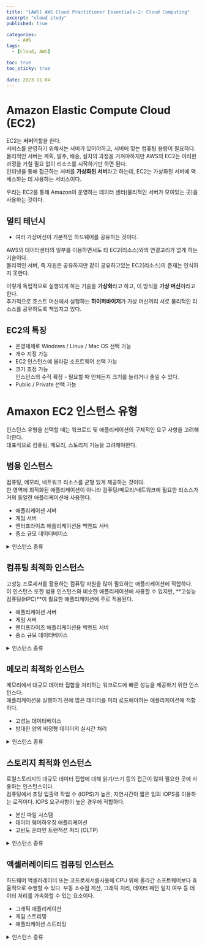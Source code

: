 ```yaml
---
title: "[AWS] AWS Cloud Practitioner Essentials-2: Cloud Computing"
excerpt: "cloud study"
published: true

categories:
    - AWS
tags:
  - [Cloud, AWS]

toc: true
toc_sticky: true
 
date: 2023-11-04
---
```


# Amazon Elastic Compute Cloud (EC2)
EC2는 **서버**역할을 한다.  
서비스를 운영하기 위해서는 서버가 있어야하고, 서버에 맞는 컴퓨팅 용량이 필요하다.  
물리적인 서버는 계획, 발주, 배송, 설치의 과정을 거쳐야하지만 AWS의 EC2는 이러한 과정을 거칠 필요 없이 리소스를 시작하기만 하면 된다.  
인터넷을 통해 접근하는 서버를 **가상화된 서버**라고 하는데, EC2는 가상화된 서버에 액세스하는 데 사용하는 서비스이다.  

우리는 EC2를 통해 Amazon이 운영하는 데이터 센터(물리적인 서버가 모여있는 곳)을 사용하는 것이다.  

## 멀티 테넌시
- 여러 가상머신이 기본적인 하드웨어를 공유하는 것이다.  

AWS의 데이터센터의 일부를 이용하면서도 타 EC2(리소스)와의 연결고리가 없게 하는 기술이다.  
물리적인 서버, 즉 자원은 공유하지만 같이 공유하고있는 EC2(리소스)의 존재는 인식하지 못한다.  

이렇게 독립적으로 실행되게 하는 기술을 **가상화**라고 하고, 이 방식을 **가상 머신**이라고 한다.  
추가적으로 호스트 머신에서 실행하는 **하이퍼바이저**가 가상 머신끼리 서로 물리적인 리소스를 공유하도록 책임지고 있다.  

## EC2의 특징
- 운영체제로 Windows / Linux / Mac OS 선택 가능
- 개수 지정 가능
- EC2 인스턴스에 올라갈 소프트웨어 선택 가능
- 크기 조정 가능  
  인스턴스의 수직 확장 - 필요할 때 언제든지 크기를 늘리거나 줄일 수 있다.
- Public / Private 선택 가능


# Amaxon EC2 인스턴스 유형
인스턴스 유형을 선택할 때는 워크로드 및 애플리케이션의 구체적인 요구 사항을 고려해야한다.  
대표적으로 컴퓨팅, 메모리, 스토리지 기능을 고려해야한다.  

## 범용 인스턴스
컴퓨팅, 메모리, 네트워크 리소스를 균형 있게 제공하는 것이다.  
한 영역에 최적화된 애플리케이션이 아니라 컴퓨팅/메모리/네트워크에 필요한 리소스가 거의 동일한 애플리케이션에 사용한다.   

- 애플리케이션 서버
- 게임 서버
- 엔터프라이즈 애플리케이션용 백엔드 서버
- 중소 규모 데이터베이스

<details>
<summary>인스턴스 종류</summary>
<div>
기본적으로 컴퓨팅, 메모리, 네트워크 기능이 균일하며, 사이즈를 선택할 수 있는 방식이다. 사이즈에 따라 vCPU와 메모리가 달라진다.  
- A1
- M5, M5a
- M5zn
- M6g, M6gd
- M6i, M6id
- M6in, M6idn
- M7i
- M71-flex
- M7g, M7gd
- M7a
- M1 Mac, M2 Pro Mac
- T2, T3, T3a, T4g
</div>
</details>

## 컴퓨팅 최적화 인스턴스
고성능 프로세서를 활용하는 컴퓨팅 자원을 많이 필요하는 애플리케이션에 적합하다.   
이 인스턴스 또한 범용 인스턴스와 비슷한 애플리케이션에 사용할 수 있지만, **고성능 컴퓨팅(HPC)**이 필요한 애플리케이션에 주로 적용된다.

- 애플리케이션 서버
- 게임 서버
- 엔터프라이즈 애플리케이션용 백엔드 서버
- 중소 규모 데이터베이스

<details>
<summary>인스턴스 종류</summary>
<div>
- C5, C5n
- C6g, C6gd, C6gn
- C6i, C6id
- C6in
- C6a
- C7g, C7gd
- C7gn
- C7i
- Hpc6a
- Hpc7g
- Hpc7a
</div>
</details>


## 메모리 최적화 인스턴스
메모리에서 대규모 데이터 집합을 처리하는 워크로드에 빠른 성능을 제공하기 위한 인스턴스다.  
애플리케이션을 실행하기 전에 많은 데이터를 미리 로드해야하는 애플리케이션에 적합하다.

- 고성능 데이터베이스
- 방대한 양의 비정형 데이터의 실시간 처리

<details>
<summary>인스턴스 종류</summary>
<div>
- R5, R5a, R5b, R5n
- R6a
- Hpc6id
- R6g, R6gd
- R6i, R6id
- R6in, R6idn
- R7a
- R7i
- R7iz
- R7g, R6gd
- u-*
- X1
- X1e
- X2gd
- X2idn, X2iedn, X2iezn
- z1d
</div>
</details>

## 스토리지 최적화 인스턴스
로컬스토리지의 대규모 데이터 집합에 대해 읽기/쓰기 등의 접근이 많이 필요한 곳에 사용하는 인스턴스이다.  
컴퓨팅에서 초당 입출력 작업 수 (IOPS)가 높은, 지연시간이 짧은 임의 IOPS를 이용하는 로직이다. IOPS 요구사항이 높은 경우에 적합하다.

- 분산 파일 시스템
- 데이터 웨어하우징 애플리케이션
- 고빈도 온라인 트랜잭션 처리 (OLTP)

<details>
<summary>인스턴스 종류</summary>
<div>
- D2
- D3, D3en
- H1
- i3, i3en
- i4i
- i4g
- im4gn
- is4gen

</div>
</details>

## 액셀러레이티드 컴퓨팅 인스턴스
하드웨어 액셀러레이터 또는 코프로세서를사용해 CPU 위에 올라간 소프트웨어보다 효율적으로 수행할 수 있다. 부동 소수점 계산, 그래픽 처리, 데이터 패턴 일치 여부 등 데이터 처리를 가속화할 수 있는 요소이다. 

- 그래픽 애플리케이션
- 게임 스트리밍
- 애플리케이션 스트리밍

<details>
<summary>인스턴스 종류</summary>
<div>

<h3> GPU 인스턴스</h3>
<li> D2</li>
<li> D3, D3en</li>
<li> H1</li>
<li> i3, i3en</li>
<li> i4i</li>
<li> i4g</li>

<h3> GPU 인스턴스</h3>
- D2
- D3, D3en
- H1
- i3, i3en
- i4i
- i4g
- im4gn
- is4gen

</div>
</details>

